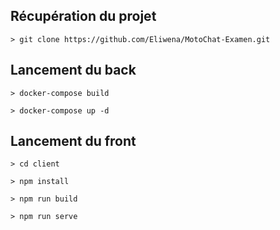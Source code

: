 ## Récupération du projet

```console
> git clone https://github.com/Eliwena/MotoChat-Examen.git
```

## Lancement du back

```console
> docker-compose build
```

```console
> docker-compose up -d
```

## Lancement du front

```console
> cd client
```

```console
> npm install
```

```console
> npm run build
```

```console
> npm run serve
```
